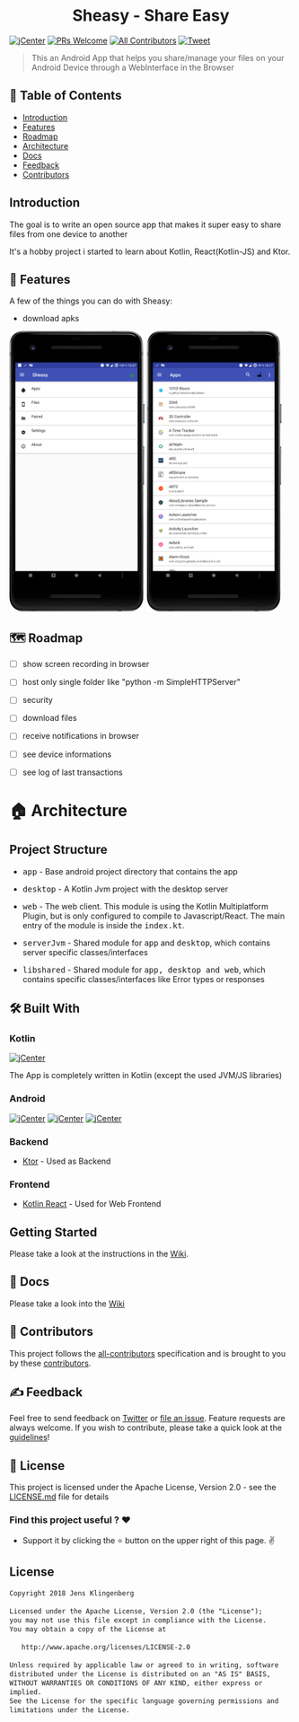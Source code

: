 <h1 align="center">Sheasy - Share Easy </h1>

[![jCenter](https://img.shields.io/badge/Apache-2.0-green.svg
)](https://github.com/Foso/Sheasy/blob/master/LICENSE)
[![PRs Welcome](https://img.shields.io/badge/PRs-welcome-brightgreen.svg?style=flat-square)](http://makeapullrequest.com)
[![All Contributors](https://img.shields.io/badge/all_contributors-1-range.svg?style=flat-square)](#contributors)
  <a href="https://twitter.com/intent/tweet?text=Hey, check out Sheasy - Share Easy Android App https://github.com/Foso/Sheasy via @jklingenberg_ #Android 
"><img src="https://img.shields.io/twitter/url/https/github.com/angular-medellin/meetup.svg?style=social" alt="Tweet"></a>

> This an Android App that helps you share/manage your files on your Android Device through a WebInterface in the Browser

## 🚩 Table of Contents

- [Introduction](#introduction)
- [Features](#-features)
- [Roadmap](#-roadmap)
- [Architecture](#-architecture)
- [Docs](#-docs)
- [Feedback](#-feedback)
- [Contributors](#-contributors)

## Introduction
The goal is to write an open source app that makes it super easy to share files from one device to another

It's a hobby project i started to learn about Kotlin, React(Kotlin-JS) and Ktor. 




## 🎨 Features
A few of the things you can do with Sheasy:
- download apks
<p align="left">
    <img src ="https://raw.githubusercontent.com/Foso/Sheasy/develop/documentation/screenshots/app/home_v0.1.png" height=500 />
  <img src ="https://raw.githubusercontent.com/Foso/Sheasy/develop/documentation/screenshots/app/apps_v0.1.png" height=500 />
</p>

## 🗺️ Roadmap
- [ ] show screen recording in browser
- [ ] host only single folder like "python -m SimpleHTTPServer"
- [ ] security
- [ ] download files
- [ ] receive notifications in browser
- [ ] see device informations
- [ ] see log of last transactions


# 🏠 Architecture

## Project Structure
* <kbd>app</kbd> - Base android project directory that contains the app
* <kbd>desktop</kbd> - A Kotlin Jvm project with the desktop server
* <kbd>web</kbd> - The web client. This module is using the Kotlin Multiplatform Plugin, but is only configured to compile to Javascript/React.
The main entry of the module is inside the <kbd>index.kt</kbd>.

* <kbd>serverJvm</kbd> - Shared module for <kbd>app</kbd> and <kbd>desktop</kbd>, which contains server specific classes/interfaces

* <kbd>libshared</kbd> - Shared module for <kbd>app, desktop and web</kbd>, which contains specific classes/interfaces like Error types or responses


## 🛠️ Built With
### Kotlin
[![jCenter](https://img.shields.io/badge/Kotlin-1.3.21-green.svg
)](https://github.com/Foso/Sheasy/blob/master/LICENSE)

The App is completely written in Kotlin (except the used JVM/JS libraries)

### Android
[![jCenter](https://img.shields.io/badge/minSDK-21-green.svg
)](https://github.com/Foso/Sheasy/blob/master/LICENSE)
[![jCenter](https://img.shields.io/badge/compileSdk-28-green.svg
)](https://github.com/Foso/Sheasy/blob/master/LICENSE)
[![jCenter](https://img.shields.io/badge/targetSdk-27-green.svg
)](https://github.com/Foso/Sheasy/blob/master/LICENSE)

### Backend
* [Ktor](https://github.com/ktorio/ktor) - Used as Backend

### Frontend
* [Kotlin React](https://kotlinlang.org/docs/tutorials/javascript/kotlin-to-javascript/kotlin-to-javascript.html) - Used for Web Frontend


## Getting Started

Please take a look at the instructions in the [Wiki](https://github.com/Foso/Sheasy/wiki). 

## 📙 Docs
Please take a look into the [Wiki](https://github.com/Foso/Sheasy/wiki) 

## 💬 Contributors 

This project follows the [all-contributors](https://github.com/kentcdodds/all-contributors) specification and is brought to you by these [contributors](./CONTRIBUTORS.md).

## ✍️ Feedback

Feel free to send feedback on [Twitter](https://twitter.com/jklingenberg_) or [file an issue](https://github.com/foso/sheasy/issues/new). Feature requests are always welcome. If you wish to contribute, please take a quick look at the [guidelines](./CONTRIBUTING.md)!


## 📜 License

This project is licensed under the Apache License, Version 2.0 - see the [LICENSE.md](https://github.com/Foso/Sheasy/blob/master/LICENSE) file for details

### Find this project useful ? :heart:
* Support it by clicking the :star: button on the upper right of this page. :v:

License
-------

    Copyright 2018 Jens Klingenberg

    Licensed under the Apache License, Version 2.0 (the "License");
    you may not use this file except in compliance with the License.
    You may obtain a copy of the License at

       http://www.apache.org/licenses/LICENSE-2.0

    Unless required by applicable law or agreed to in writing, software
    distributed under the License is distributed on an "AS IS" BASIS,
    WITHOUT WARRANTIES OR CONDITIONS OF ANY KIND, either express or implied.
    See the License for the specific language governing permissions and
    limitations under the License.




